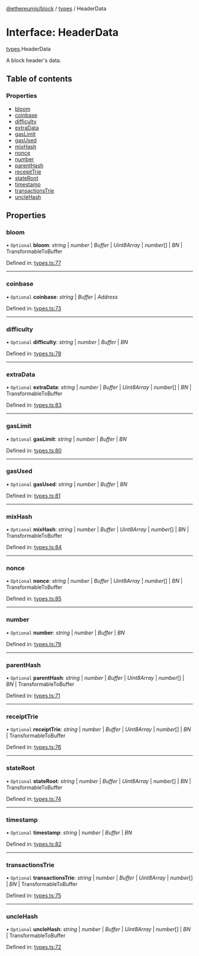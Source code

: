[@ethereumjs/block](../README.md) / [types](../modules/types.md) / HeaderData

# Interface: HeaderData

[types](../modules/types.md).HeaderData

A block header's data.

## Table of contents

### Properties

- [bloom](types.headerdata.md#bloom)
- [coinbase](types.headerdata.md#coinbase)
- [difficulty](types.headerdata.md#difficulty)
- [extraData](types.headerdata.md#extradata)
- [gasLimit](types.headerdata.md#gaslimit)
- [gasUsed](types.headerdata.md#gasused)
- [mixHash](types.headerdata.md#mixhash)
- [nonce](types.headerdata.md#nonce)
- [number](types.headerdata.md#number)
- [parentHash](types.headerdata.md#parenthash)
- [receiptTrie](types.headerdata.md#receipttrie)
- [stateRoot](types.headerdata.md#stateroot)
- [timestamp](types.headerdata.md#timestamp)
- [transactionsTrie](types.headerdata.md#transactionstrie)
- [uncleHash](types.headerdata.md#unclehash)

## Properties

### bloom

• `Optional` **bloom**: *string* \| *number* \| *Buffer* \| *Uint8Array* \| *number*[] \| *BN* \| TransformableToBuffer

Defined in: [types.ts:77](https://github.com/ethereumjs/ethereumjs-monorepo/blob/master/packages/block/src/types.ts#L77)

___

### coinbase

• `Optional` **coinbase**: *string* \| *Buffer* \| *Address*

Defined in: [types.ts:73](https://github.com/ethereumjs/ethereumjs-monorepo/blob/master/packages/block/src/types.ts#L73)

___

### difficulty

• `Optional` **difficulty**: *string* \| *number* \| *Buffer* \| *BN*

Defined in: [types.ts:78](https://github.com/ethereumjs/ethereumjs-monorepo/blob/master/packages/block/src/types.ts#L78)

___

### extraData

• `Optional` **extraData**: *string* \| *number* \| *Buffer* \| *Uint8Array* \| *number*[] \| *BN* \| TransformableToBuffer

Defined in: [types.ts:83](https://github.com/ethereumjs/ethereumjs-monorepo/blob/master/packages/block/src/types.ts#L83)

___

### gasLimit

• `Optional` **gasLimit**: *string* \| *number* \| *Buffer* \| *BN*

Defined in: [types.ts:80](https://github.com/ethereumjs/ethereumjs-monorepo/blob/master/packages/block/src/types.ts#L80)

___

### gasUsed

• `Optional` **gasUsed**: *string* \| *number* \| *Buffer* \| *BN*

Defined in: [types.ts:81](https://github.com/ethereumjs/ethereumjs-monorepo/blob/master/packages/block/src/types.ts#L81)

___

### mixHash

• `Optional` **mixHash**: *string* \| *number* \| *Buffer* \| *Uint8Array* \| *number*[] \| *BN* \| TransformableToBuffer

Defined in: [types.ts:84](https://github.com/ethereumjs/ethereumjs-monorepo/blob/master/packages/block/src/types.ts#L84)

___

### nonce

• `Optional` **nonce**: *string* \| *number* \| *Buffer* \| *Uint8Array* \| *number*[] \| *BN* \| TransformableToBuffer

Defined in: [types.ts:85](https://github.com/ethereumjs/ethereumjs-monorepo/blob/master/packages/block/src/types.ts#L85)

___

### number

• `Optional` **number**: *string* \| *number* \| *Buffer* \| *BN*

Defined in: [types.ts:79](https://github.com/ethereumjs/ethereumjs-monorepo/blob/master/packages/block/src/types.ts#L79)

___

### parentHash

• `Optional` **parentHash**: *string* \| *number* \| *Buffer* \| *Uint8Array* \| *number*[] \| *BN* \| TransformableToBuffer

Defined in: [types.ts:71](https://github.com/ethereumjs/ethereumjs-monorepo/blob/master/packages/block/src/types.ts#L71)

___

### receiptTrie

• `Optional` **receiptTrie**: *string* \| *number* \| *Buffer* \| *Uint8Array* \| *number*[] \| *BN* \| TransformableToBuffer

Defined in: [types.ts:76](https://github.com/ethereumjs/ethereumjs-monorepo/blob/master/packages/block/src/types.ts#L76)

___

### stateRoot

• `Optional` **stateRoot**: *string* \| *number* \| *Buffer* \| *Uint8Array* \| *number*[] \| *BN* \| TransformableToBuffer

Defined in: [types.ts:74](https://github.com/ethereumjs/ethereumjs-monorepo/blob/master/packages/block/src/types.ts#L74)

___

### timestamp

• `Optional` **timestamp**: *string* \| *number* \| *Buffer* \| *BN*

Defined in: [types.ts:82](https://github.com/ethereumjs/ethereumjs-monorepo/blob/master/packages/block/src/types.ts#L82)

___

### transactionsTrie

• `Optional` **transactionsTrie**: *string* \| *number* \| *Buffer* \| *Uint8Array* \| *number*[] \| *BN* \| TransformableToBuffer

Defined in: [types.ts:75](https://github.com/ethereumjs/ethereumjs-monorepo/blob/master/packages/block/src/types.ts#L75)

___

### uncleHash

• `Optional` **uncleHash**: *string* \| *number* \| *Buffer* \| *Uint8Array* \| *number*[] \| *BN* \| TransformableToBuffer

Defined in: [types.ts:72](https://github.com/ethereumjs/ethereumjs-monorepo/blob/master/packages/block/src/types.ts#L72)
